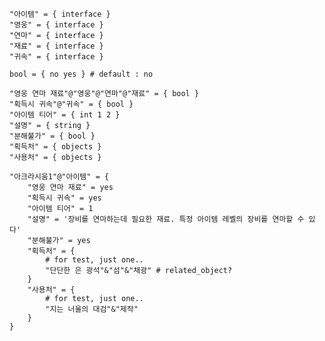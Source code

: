 
	"아이템" = { interface }
	"영웅" = { interface }
	"연마" = { interface }
	"재료" = { interface }
	"귀속" = { interface }

	bool = { no yes } # default : no

	"영웅 연마 재료"@"영웅"@"연마"@"재료" = { bool }
	"획득시 귀속"@"귀속" = { bool }
	"아이템 티어" = { int 1 2 }
	"설명" = { string }
	"분해불가" = { bool }
	"획득처" = { objects }
	"사용처" = { objects }

	"아크라시움1"@"아이템" = { 
		"영웅 연마 재료" = yes
		"획득시 귀속" = yes
		"아이템 티어" = 1
		"설명" = '장비를 연마하는데 필요한 재료. 특정 아이템 레벨의 장비를 연마할 수 있다'
		"분해불가" = yes
		"획득처" = {
			# for test, just one.. 
			"단단한 은 광석"&"섬"&"채광" # related_object?
		}	
		"사용처" = {
			# for test, just one..
			"지는 너울의 대검"&"제작"
		}
	}
